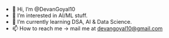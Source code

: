 - 👋 Hi, I’m @DevanGoyal10
- 👀 I’m interested in AI/ML stuff.
- 🌱 I’m currently learning DSA, AI & Data Science.
- 📫 How to reach me -> mail me at <devangoyal10@gmail.com>

<!---
DevanGoyal10/DevanGoyal10 is a ✨ special ✨ repository because its `README.md` (this file) appears on your GitHub profile.
You can click the Preview link to take a look at your changes.
--->
